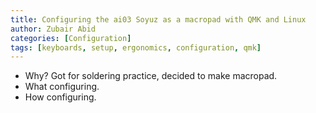 ```yaml
---
title: Configuring the ai03 Soyuz as a macropad with QMK and Linux
author: Zubair Abid
categories: [Configuration]
tags: [keyboards, setup, ergonomics, configuration, qmk]
---
```


- Why? Got for soldering practice, decided to make macropad.
- What configuring.
- How configuring.
